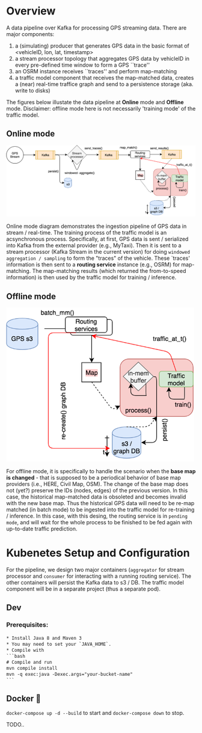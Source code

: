 # Overview
A data pipeline over Kafka for processing GPS streaming data. There are major components:
1. a (simulating) producer that generates GPS data in the basic format of <vehicleID, lon, lat, timestamp>
2. a stream processor topology that aggregates GPS data by vehicleID in every pre-defined time window to form a GPS ``trace''
3. an OSRM instance receives ``traces'' and perform map-matching
4. a traffic model component that receives the map-matched data, creates a (near) real-time traffice graph and send to a persistence storage (aka. write to disks)


The figures below illustate the data pipeline at **Online** mode and **Offline** mode. Disclaimer: offline mode here is not necessarily 'training mode' of 
the traffic model.

## Online mode
<img src="images/online_mode_dp.png"  alt = "Online mode" width="800">

Online mode diagram demonstrates the ingestion pipeline of GPS data in stream / real-time. The training process of the traffic model is an acsynchronous process. 
Specifically, at first, GPS data is sent / serialized into Kafka from the external provider (e.g., MyTaxi). Then it is sent to a stream processor (Kafka Stream 
in the current version) for doing `windowed aggregation / sampling` to form the "traces" of the vehicle. These `traces' information is then sent to a **routing 
service** instance (e.g., OSRM) for map-matching. The map-matching results (which returned the from-to-speed information) is then used by the traffic model for 
training / inference.

## Offline mode
<img src="images/offline_mode_dp.png"  alt = "Offline mode" width="500">


For offline mode, it is specifically to handle the scenario when the **base map is changed** - that is supposed to be a periodical behavior of base map providers 
(i.e., HERE, Civil Map, OSM). The change of the base map does not (yet?) preserve the IDs (nodes, edges) of the previous version. In this case, the historical 
map-matched data is obsoleted and becomes invalid with the new base map. Thus the historical GPS data will need to be re-map matched (in batch mode) to be ingested 
into the traffic model for re-training / inference. In this case, with this desing, the routing service 
is in `pending mode`, and will wait for the whole process to be finished to be fed again with up-to-date traffic prediction.


# Kubenetes Setup and Configuration

For the pipeline, we design two major containers (`aggregator` for stream processor and `consumer` for interacting with a running routing service). The other containers 
will persist the Kafka data to s3 / DB. The traffic model component will be in a separate project (thus a separate pod).


## Dev

### Prerequisites:
    * Install Java 8 and Maven 3
    * You may need to set your `JAVA_HOME`.
    * Compile with
    ```bash
    # Compile and run
    mvn compile install
    mvn -q exec:java -Dexec.args="your-bucket-name"
    ```

## Docker 🐳

`docker-compose up -d --build` to start and `docker-compose down` to stop.




TODO..